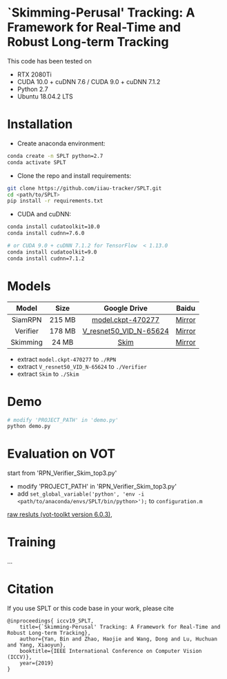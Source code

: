 # `Skimming-Perusal' Tracking: A Framework for Real-Time and Robust Long-term Tracking

This code has been tested on 
- RTX 2080Ti
- CUDA 10.0 + cuDNN 7.6 / CUDA 9.0 + cuDNN 7.1.2
- Python 2.7
- Ubuntu 18.04.2 LTS

# Installation
- Create anaconda environment:
```bash
conda create -n SPLT python=2.7
conda activate SPLT
```

- Clone the repo and install requirements:
```bash
git clone https://github.com/iiau-tracker/SPLT.git
cd <path/to/SPLT>
pip install -r requirements.txt
```

- CUDA and cuDNN:
```bash
conda install cudatoolkit=10.0
conda install cudnn=7.6.0

# or CUDA 9.0 + cuDNN 7.1.2 for TensorFlow  < 1.13.0
conda install cudatoolkit=9.0
conda install cudnn=7.1.2
```

# Models
| Model | Size | Google Drive  | Baidu |
|:-----:|:----:|:-------------:|:---------:|
| SiamRPN | 215 MB | [model.ckpt-470277](https://drive.google.com/open?id=1t-rJSHWGgm_9VfqzZaLfhN5XZ8dotXSb)  | [Mirror](https://pan.baidu.com/s/1Ft-OorgWQIh7rvWvdGodUA) |
| Verifier | 178 MB | [V_resnet50_VID_N-65624](https://drive.google.com/open?id=1jsGkEUinQwvotwWJzsMzXNaHOYkJrPeh)  | [Mirror](https://pan.baidu.com/s/1gHAaFAwgX5ROfaucaaGafQ) |
| Skimming | 24 MB | [Skim](https://drive.google.com/open?id=10kqcAPw19fBLnoW4O0qQMUOAm7YgpWsg)  | [Mirror](https://pan.baidu.com/s/1XRAbBfiQ32Ey52LYTJzErw) |

- extract `model.ckpt-470277` to `./RPN`
- extract `V_resnet50_VID_N-65624` to `./Verifier`
- extract `Skim` to `./Skim`

# Demo
```bash
# modify 'PROJECT_PATH' in 'demo.py' 
python demo.py
```

# Evaluation on VOT
start from 'RPN_Verifier_Skim_top3.py'

- modify 'PROJECT_PATH' in 'RPN_Verifier_Skim_top3.py'
- add `set_global_variable('python', 'env -i <path/to/anaconda/envs/SPLT/bin/python>');` to `configuration.m`

[raw resluts (vot-toolkt version 6.0.3)](https://github.com/iiau-tracker/SPLT/tree/master/results), 

# Training
...

# Citation
If you use SPLT or this code base in your work, please cite
```
@inproceedings{ iccv19_SPLT,
    title={`Skimming-Perusal' Tracking: A Framework for Real-Time and Robust Long-term Tracking},
    author={Yan, Bin and Zhao, Haojie and Wang, Dong and Lu, Huchuan and Yang, Xiaoyun},
    booktitle={IEEE International Conference on Computer Vision (ICCV)},
    year={2019}
}
```